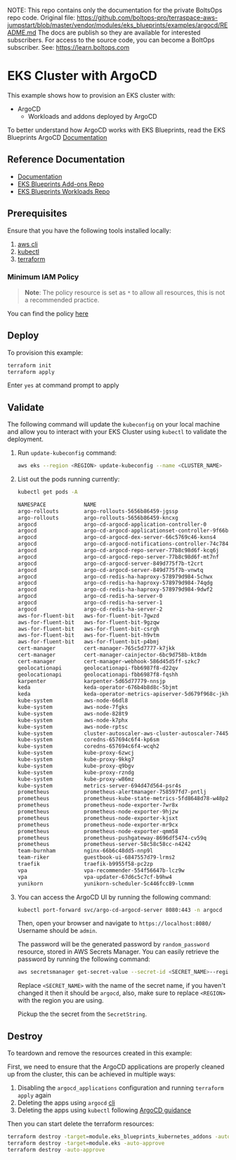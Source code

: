 <!-- note marker start -->
NOTE: This repo contains only the documentation for the private BoltsOps repo code.
Original file: https://github.com/boltops-pro/terraspace-aws-jumpstart/blob/master/vendor/modules/eks_blueprints/examples/argocd/README.md
The docs are publish so they are available for interested subscribers.
For access to the source code, you can become a BoltOps subscriber.
See: https://learn.boltops.com

<!-- note marker end -->

# EKS Cluster with ArgoCD

This example shows how to provision an EKS cluster with:

- ArgoCD
  - Workloads and addons deployed by ArgoCD

To better understand how ArgoCD works with EKS Blueprints, read the EKS Blueprints ArgoCD [Documentation](https://aws-ia.github.io/terraform-aws-eks-blueprints/latest/add-ons/argocd/)

## Reference Documentation

- [Documentation](https://aws-ia.github.io/terraform-aws-eks-blueprints/latest/add-ons/argocd/)
- [EKS Blueprints Add-ons Repo](https://github.com/aws-samples/eks-blueprints-add-ons)
- [EKS Blueprints Workloads Repo](https://github.com/aws-samples/eks-blueprints-workloads)

## Prerequisites

Ensure that you have the following tools installed locally:

1. [aws cli](https://docs.aws.amazon.com/cli/latest/userguide/install-cliv2.html)
2. [kubectl](https://Kubernetes.io/docs/tasks/tools/)
3. [terraform](https://learn.hashicorp.com/tutorials/terraform/install-cli)

### Minimum IAM Policy

> **Note**: The policy resource is set as `*` to allow all resources, this is not a recommended practice.

You can find the policy [here](min-iam-policy.json)

## Deploy

To provision this example:

```sh
terraform init
terraform apply
```

Enter `yes` at command prompt to apply

## Validate

The following command will update the `kubeconfig` on your local machine and allow you to interact with your EKS Cluster using `kubectl` to validate the deployment.

1. Run `update-kubeconfig` command:

    ```sh
    aws eks --region <REGION> update-kubeconfig --name <CLUSTER_NAME>
    ```

2. List out the pods running currently:

    ```sh
    kubectl get pods -A

    NAMESPACE            NAME                                                         READY   STATUS    RESTARTS   AGE
    argo-rollouts        argo-rollouts-5656b86459-jgssp                               1/1     Running   0          6m59s
    argo-rollouts        argo-rollouts-5656b86459-kncxg                               1/1     Running   0          6m59s
    argocd               argo-cd-argocd-application-controller-0                      1/1     Running   0          15m
    argocd               argo-cd-argocd-applicationset-controller-9f66b8d6b-bnvqk     1/1     Running   0          15m
    argocd               argo-cd-argocd-dex-server-66c5769c46-kxns4                   1/1     Running   0          15m
    argocd               argo-cd-argocd-notifications-controller-74c78485d-fgh4w      1/1     Running   0          15m
    argocd               argo-cd-argocd-repo-server-77b8c98d6f-kcq6j                  1/1     Running   0          15m
    argocd               argo-cd-argocd-repo-server-77b8c98d6f-mt7nf                  1/1     Running   0          15m
    argocd               argo-cd-argocd-server-849d775f7b-t2crt                       1/1     Running   0          15m
    argocd               argo-cd-argocd-server-849d775f7b-vnwtq                       1/1     Running   0          15m
    argocd               argo-cd-redis-ha-haproxy-578979d984-5chwx                    1/1     Running   0          15m
    argocd               argo-cd-redis-ha-haproxy-578979d984-74qdg                    1/1     Running   0          15m
    argocd               argo-cd-redis-ha-haproxy-578979d984-9dwf2                    1/1     Running   0          15m
    argocd               argo-cd-redis-ha-server-0                                    4/4     Running   0          15m
    argocd               argo-cd-redis-ha-server-1                                    4/4     Running   0          12m
    argocd               argo-cd-redis-ha-server-2                                    4/4     Running   0          11m
    aws-for-fluent-bit   aws-for-fluent-bit-7gwzd                                     1/1     Running   0          7m10s
    aws-for-fluent-bit   aws-for-fluent-bit-9gzqw                                     1/1     Running   0          7m10s
    aws-for-fluent-bit   aws-for-fluent-bit-csrgh                                     1/1     Running   0          7m10s
    aws-for-fluent-bit   aws-for-fluent-bit-h9vtm                                     1/1     Running   0          7m10s
    aws-for-fluent-bit   aws-for-fluent-bit-p4bmj                                     1/1     Running   0          7m10s
    cert-manager         cert-manager-765c5d7777-k7jkk                                1/1     Running   0          7m6s
    cert-manager         cert-manager-cainjector-6bc9d758b-kt8dm                      1/1     Running   0          7m6s
    cert-manager         cert-manager-webhook-586d45d5ff-szkc7                        1/1     Running   0          7m6s
    geolocationapi       geolocationapi-fbb6987f8-d22qv                               2/2     Running   0          6m15s
    geolocationapi       geolocationapi-fbb6987f8-fqshh                               2/2     Running   0          6m15s
    karpenter            karpenter-5d65d77779-nnsjp                                   2/2     Running   0          7m42s
    keda                 keda-operator-676b4b8d8c-5bjmt                               1/1     Running   0          7m16s
    keda                 keda-operator-metrics-apiserver-5d679f968c-jkhz8             1/1     Running   0          7m16s
    kube-system          aws-node-66dl8                                               1/1     Running   0          14m
    kube-system          aws-node-7fgks                                               1/1     Running   0          14m
    kube-system          aws-node-828t9                                               1/1     Running   0          14m
    kube-system          aws-node-k7phx                                               1/1     Running   0          14m
    kube-system          aws-node-rptsc                                               1/1     Running   0          14m
    kube-system          cluster-autoscaler-aws-cluster-autoscaler-74456d5cc9-hfqlz   1/1     Running   0          7m24s
    kube-system          coredns-657694c6f4-kp6sm                                     1/1     Running   0          19m
    kube-system          coredns-657694c6f4-wcqh2                                     1/1     Running   0          19m
    kube-system          kube-proxy-6zwcj                                             1/1     Running   0          14m
    kube-system          kube-proxy-9kkg7                                             1/1     Running   0          14m
    kube-system          kube-proxy-q9bgv                                             1/1     Running   0          14m
    kube-system          kube-proxy-rzndg                                             1/1     Running   0          14m
    kube-system          kube-proxy-w86mz                                             1/1     Running   0          14m
    kube-system          metrics-server-694d47d564-psr4s                              1/1     Running   0          6m37s
    prometheus           prometheus-alertmanager-758597fd7-pntlj                      2/2     Running   0          7m18s
    prometheus           prometheus-kube-state-metrics-5fd8648d78-w48p2               1/1     Running   0          7m18s
    prometheus           prometheus-node-exporter-7wr8x                               1/1     Running   0          7m18s
    prometheus           prometheus-node-exporter-9hjzw                               1/1     Running   0          7m19s
    prometheus           prometheus-node-exporter-kjsxt                               1/1     Running   0          7m18s
    prometheus           prometheus-node-exporter-mr9cx                               1/1     Running   0          7m19s
    prometheus           prometheus-node-exporter-qmm58                               1/1     Running   0          7m19s
    prometheus           prometheus-pushgateway-8696df5474-cv59q                      1/1     Running   0          7m18s
    prometheus           prometheus-server-58c58c58cc-n4242                           2/2     Running   0          7m18s
    team-burnham         nginx-66b6c48dd5-nnp9l                                       1/1     Running   0          7m39s
    team-riker           guestbook-ui-6847557d79-lrms2                                1/1     Running   0          7m39s
    traefik              traefik-b9955f58-pc2zp                                       1/1     Running   0          7m4s
    vpa                  vpa-recommender-554f56647b-lcz9w                             1/1     Running   0          7m35s
    vpa                  vpa-updater-67d6c5c7cf-b9hw4                                 1/1     Running   0          7m35s
    yunikorn             yunikorn-scheduler-5c446fcc89-lcmmm                          2/2     Running   0          7m28s
    ```

3. You can access the ArgoCD UI by running the following command:

    ```sh
    kubectl port-forward svc/argo-cd-argocd-server 8080:443 -n argocd
    ```

    Then, open your browser and navigate to `https://localhost:8080/`
    Username should be `admin`.

    The password will be the generated password by `random_password` resource, stored in AWS Secrets Manager.
    You can easily retrieve the password by running the following command:

    ```sh
    aws secretsmanager get-secret-value --secret-id <SECRET_NAME>--region <REGION>
    ```

    Replace `<SECRET_NAME>` with the name of the secret name, if you haven't changed it then it should be `argocd`, also, make sure to replace `<REGION>` with the region you are using.

    Pickup the the secret from the `SecretString`.

## Destroy

To teardown and remove the resources created in this example:

First, we need to ensure that the ArgoCD applications are properly cleaned up from the cluster, this can be achieved in multiple ways:

1) Disabling the `argocd_applications` configuration and running `terraform apply` again
2) Deleting the apps using `argocd` [cli](https://argo-cd.readthedocs.io/en/stable/user-guide/app_deletion/#deletion-using-argocd)
3) Deleting the apps using `kubectl` following [ArgoCD guidance](https://argo-cd.readthedocs.io/en/stable/user-guide/app_deletion/#deletion-using-kubectl)

Then you can start delete the terraform resources:
```sh
terraform destroy -target=module.eks_blueprints_kubernetes_addons -auto-approve
terraform destroy -target=module.eks -auto-approve
terraform destroy -auto-approve
````
